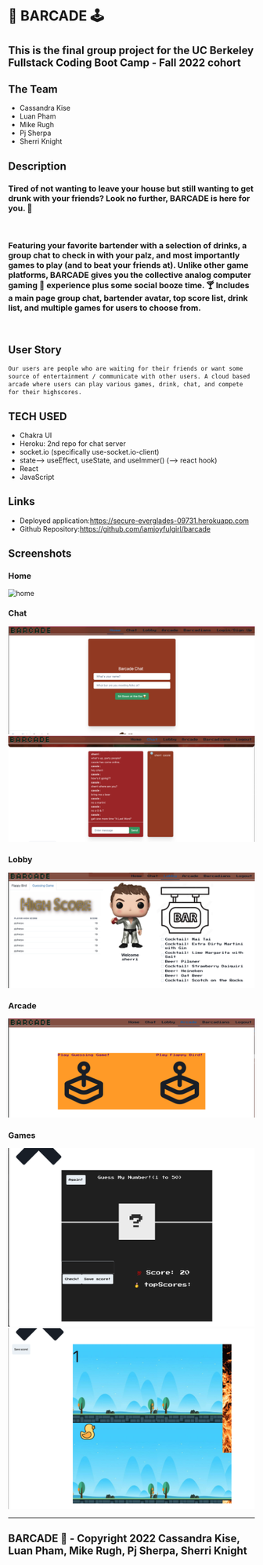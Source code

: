 # 🥃 BARCADE 🕹

## This is the final group project for the UC Berkeley Fullstack Coding Boot Camp - Fall 2022 cohort

## The Team

- Cassandra Kise
- Luan Pham
- Mike Rugh
- Pj Sherpa
- Sherri Knight

## Description

### Tired of not wanting to leave your house but still wanting to get drunk with your friends? Look no further, BARCADE is here for you. 🍺

<br>

### Featuring your favorite bartender with a selection of drinks, a group chat to check in with your palz, and most importantly games to play (and to beat your friends at). Unlike other game platforms, BARCADE gives you the collective analog computer gaming 👾 experience plus some social booze time. 🍸 Includes a main page group chat, bartender avatar, top score list, drink list, and multiple games for users to choose from.

<br>

## User Story

```
Our users are people who are waiting for their friends or want some source of entertainment / communicate with other users. A cloud based arcade where users can play various games, drink, chat, and compete for their highscores.
```

## TECH USED

- Chakra UI
- Heroku: 2nd repo for chat server
- socket.io (specifically use-socket.io-client)
- state--> useEffect, useState, and useImmer() (--> react hook)
- React
- JavaScript

## Links

- Deployed application:https://secure-everglades-09731.herokuapp.com
- Github Repository:https://github.com/iamjoyfulgirl/barcade

## Screenshots

### Home

![home](./assets/home.png)

### Chat

![chat](./assets/chat%20login.png)
![chat room](./assets/chat.png)

### Lobby

![lobby](./assets/lobby.png)

### Arcade

![arcade](./assets/arcade.png)

### Games

![games](./assets/guess%20my%20number.png)
![game2](./assets/flappy%20bird.png)

---

## BARCADE 🍻 - Copyright 2022 Cassandra Kise, Luan Pham, Mike Rugh, Pj Sherpa, Sherri Knight
